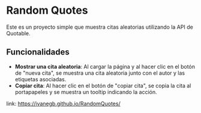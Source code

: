 # Random Quotes

Este es un proyecto simple que muestra citas aleatorias utilizando la API de Quotable.

## Funcionalidades

- **Mostrar una cita aleatoria**: Al cargar la página y al hacer clic en el botón de "nueva cita", se muestra una cita aleatoria junto con el autor y las etiquetas asociadas.
- **Copiar cita**: Al hacer clic en el botón de "copiar cita", se copia la cita al portapapeles y se muestra un tooltip indicando la acción.

link: 
https://ivanegb.github.io/RandomQuotes/
